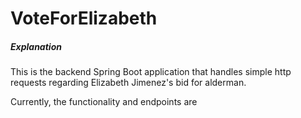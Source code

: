 # VoteForElizabeth

##### Explanation
This is the backend Spring Boot application that handles simple http requests 
regarding Elizabeth Jimenez's bid for alderman.

Currently, the functionality and endpoints are 



